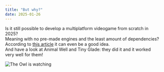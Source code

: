 ```yaml
---
title: "But why?"
date: 2025-01-26
---
```

Is it still possible to develop a multiplatform videogame from scratch in 2025?\
Meaning with no pre-made engines and the least amount of dependencies?\
According to [this article](https://www.gamedeveloper.com/programming/why-and-how-you-should-leave-unity-and-unreal-to-make-your-own-engine) it can even be a good idea.\
And have a look at Animal Well and Tiny Glade: they did it and it worked very well for them!

![The Owl is watching](/pics/owl.gif)
